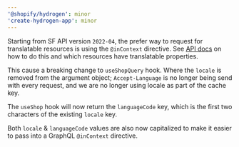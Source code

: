 ```yaml
---
'@shopify/hydrogen': minor
'create-hydrogen-app': minor
---
```


Starting from SF API version `2022-04`, the prefer way to request for translatable resources is using the `@inContext` directive. See [API docs](https://shopify.dev/api/examples/multiple-languages#retrieve-translations-with-the-storefront-api) on how to do this and which resources have translatable properties.

This cause a breaking change to `useShopQuery` hook. Where the `locale` is removed from the argument object; `Accept-Language` is no longer being send with every request, and we are no longer using locale as part of the cache key.

The `useShop` hook will now return the `languageCode` key, which is the first two characters of the existing `locale` key.

Both `locale` & `languageCode` values are also now capitalized to make it easier to pass into a GraphQL `@inContext` directive.
